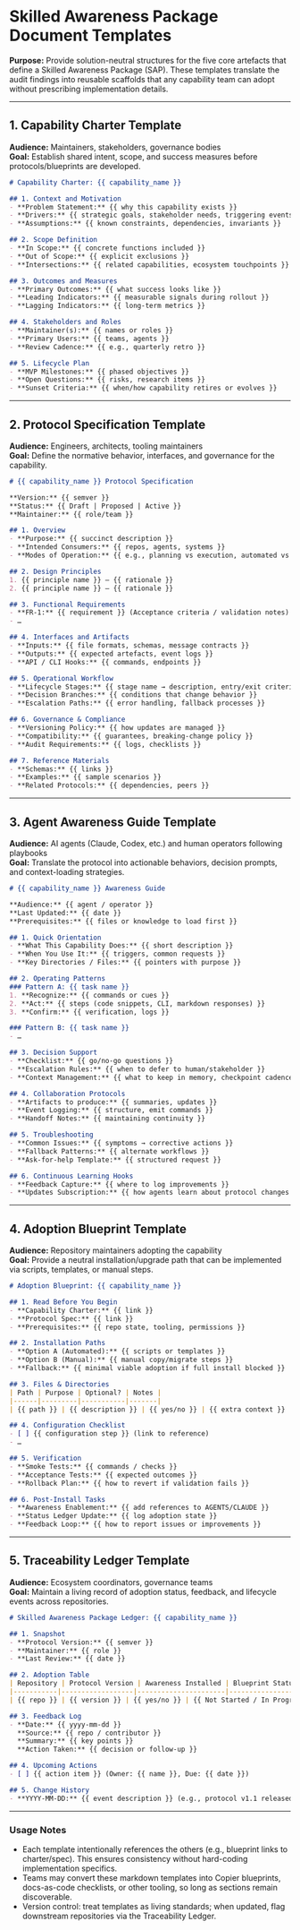 # Skilled Awareness Package Document Templates

**Purpose:** Provide solution-neutral structures for the five core artefacts that define a Skilled Awareness Package (SAP). These templates translate the audit findings into reusable scaffolds that any capability team can adopt without prescribing implementation details.

---

## 1. Capability Charter Template

**Audience:** Maintainers, stakeholders, governance bodies  
**Goal:** Establish shared intent, scope, and success measures before protocols/blueprints are developed.

````markdown
# Capability Charter: {{ capability_name }}

## 1. Context and Motivation
- **Problem Statement:** {{ why this capability exists }}
- **Drivers:** {{ strategic goals, stakeholder needs, triggering events }}
- **Assumptions:** {{ known constraints, dependencies, invariants }}

## 2. Scope Definition
- **In Scope:** {{ concrete functions included }}
- **Out of Scope:** {{ explicit exclusions }}
- **Intersections:** {{ related capabilities, ecosystem touchpoints }}

## 3. Outcomes and Measures
- **Primary Outcomes:** {{ what success looks like }}
- **Leading Indicators:** {{ measurable signals during rollout }}
- **Lagging Indicators:** {{ long-term metrics }}

## 4. Stakeholders and Roles
- **Maintainer(s):** {{ names or roles }}
- **Primary Users:** {{ teams, agents }}
- **Review Cadence:** {{ e.g., quarterly retro }}

## 5. Lifecycle Plan
- **MVP Milestones:** {{ phased objectives }}
- **Open Questions:** {{ risks, research items }}
- **Sunset Criteria:** {{ when/how capability retires or evolves }}
`````

---

## 2. Protocol Specification Template

**Audience:** Engineers, architects, tooling maintainers  
**Goal:** Define the normative behavior, interfaces, and governance for the capability.

````markdown
# {{ capability_name }} Protocol Specification

**Version:** {{ semver }}  
**Status:** {{ Draft | Proposed | Active }}  
**Maintainer:** {{ role/team }}

## 1. Overview
- **Purpose:** {{ succinct description }}
- **Intended Consumers:** {{ repos, agents, systems }}
- **Modes of Operation:** {{ e.g., planning vs execution, automated vs manual }}

## 2. Design Principles
1. {{ principle name }} — {{ rationale }}
2. {{ principle name }} — {{ rationale }}

## 3. Functional Requirements
- **FR-1:** {{ requirement }} (Acceptance criteria / validation notes)
- …

## 4. Interfaces and Artifacts
- **Inputs:** {{ file formats, schemas, message contracts }}
- **Outputs:** {{ expected artefacts, event logs }}
- **API / CLI Hooks:** {{ commands, endpoints }}

## 5. Operational Workflow
- **Lifecycle Stages:** {{ stage name → description, entry/exit criteria }}
- **Decision Branches:** {{ conditions that change behavior }}
- **Escalation Paths:** {{ error handling, fallback processes }}

## 6. Governance & Compliance
- **Versioning Policy:** {{ how updates are managed }}
- **Compatibility:** {{ guarantees, breaking-change policy }}
- **Audit Requirements:** {{ logs, checklists }}

## 7. Reference Materials
- **Schemas:** {{ links }}
- **Examples:** {{ sample scenarios }}
- **Related Protocols:** {{ dependencies, peers }}
`````

---

## 3. Agent Awareness Guide Template

**Audience:** AI agents (Claude, Codex, etc.) and human operators following playbooks  
**Goal:** Translate the protocol into actionable behaviors, decision prompts, and context-loading strategies.

````markdown
# {{ capability_name }} Awareness Guide

**Audience:** {{ agent / operator }}  
**Last Updated:** {{ date }}  
**Prerequisites:** {{ files or knowledge to load first }}

## 1. Quick Orientation
- **What This Capability Does:** {{ short description }}
- **When You Use It:** {{ triggers, common requests }}
- **Key Directories / Files:** {{ pointers with purpose }}

## 2. Operating Patterns
### Pattern A: {{ task name }}
1. **Recognize:** {{ commands or cues }}
2. **Act:** {{ steps (code snippets, CLI, markdown responses) }}
3. **Confirm:** {{ verification, logs }}

### Pattern B: {{ task name }}
- …

## 3. Decision Support
- **Checklist:** {{ go/no-go questions }}
- **Escalation Rules:** {{ when to defer to human/stakeholder }}
- **Context Management:** {{ what to keep in memory, checkpoint cadence }}

## 4. Collaboration Protocols
- **Artifacts to produce:** {{ summaries, updates }}
- **Event Logging:** {{ structure, emit commands }}
- **Handoff Notes:** {{ maintaining continuity }}

## 5. Troubleshooting
- **Common Issues:** {{ symptoms → corrective actions }}
- **Fallback Patterns:** {{ alternate workflows }}
- **Ask-for-help Template:** {{ structured request }}

## 6. Continuous Learning Hooks
- **Feedback Capture:** {{ where to log improvements }}
- **Updates Subscription:** {{ how agents learn about protocol changes }}
`````

---

## 4. Adoption Blueprint Template

**Audience:** Repository maintainers adopting the capability  
**Goal:** Provide a neutral installation/upgrade path that can be implemented via scripts, templates, or manual steps.

````markdown
# Adoption Blueprint: {{ capability_name }}

## 1. Read Before You Begin
- **Capability Charter:** {{ link }}
- **Protocol Spec:** {{ link }}
- **Prerequisites:** {{ repo state, tooling, permissions }}

## 2. Installation Paths
- **Option A (Automated):** {{ scripts or templates }}
- **Option B (Manual):** {{ manual copy/migrate steps }}
- **Fallback:** {{ minimal viable adoption if full install blocked }}

## 3. Files & Directories
| Path | Purpose | Optional? | Notes |
|------|---------|-----------|-------|
| {{ path }} | {{ description }} | {{ yes/no }} | {{ extra context }} |

## 4. Configuration Checklist
- [ ] {{ configuration step }} (link to reference)
- …

## 5. Verification
- **Smoke Tests:** {{ commands / checks }}
- **Acceptance Tests:** {{ expected outcomes }}
- **Rollback Plan:** {{ how to revert if validation fails }}

## 6. Post-Install Tasks
- **Awareness Enablement:** {{ add references to AGENTS/CLAUDE }}
- **Status Ledger Update:** {{ log adoption state }}
- **Feedback Loop:** {{ how to report issues or improvements }}
`````

---

## 5. Traceability Ledger Template

**Audience:** Ecosystem coordinators, governance teams  
**Goal:** Maintain a living record of adoption status, feedback, and lifecycle events across repositories.

````markdown
# Skilled Awareness Package Ledger: {{ capability_name }}

## 1. Snapshot
- **Protocol Version:** {{ semver }}
- **Maintainer:** {{ role }}
- **Last Review:** {{ date }}

## 2. Adoption Table
| Repository | Protocol Version | Awareness Installed | Blueprint Status | Notes | Last Updated |
|-----------|------------------|----------------------|------------------|-------|--------------|
| {{ repo }} | {{ version }} | {{ yes/no }} | {{ Not Started / In Progress / Complete }} | {{ blockers, feedback }} | {{ date }} |

## 3. Feedback Log
- **Date:** {{ yyyy-mm-dd }}  
  **Source:** {{ repo / contributor }}  
  **Summary:** {{ key points }}  
  **Action Taken:** {{ decision or follow-up }}

## 4. Upcoming Actions
- [ ] {{ action item }} (Owner: {{ name }}, Due: {{ date }})

## 5. Change History
- **YYYY-MM-DD:** {{ event description }} (e.g., protocol v1.1 released, ledger updated)
`````

---

### Usage Notes
- Each template intentionally references the others (e.g., blueprint links to charter/spec). This ensures consistency without hard-coding implementation specifics.
- Teams may convert these markdown templates into Copier blueprints, docs-as-code checklists, or other tooling, so long as sections remain discoverable.
- Version control: treat templates as living standards; when updated, flag downstream repositories via the Traceability Ledger.

